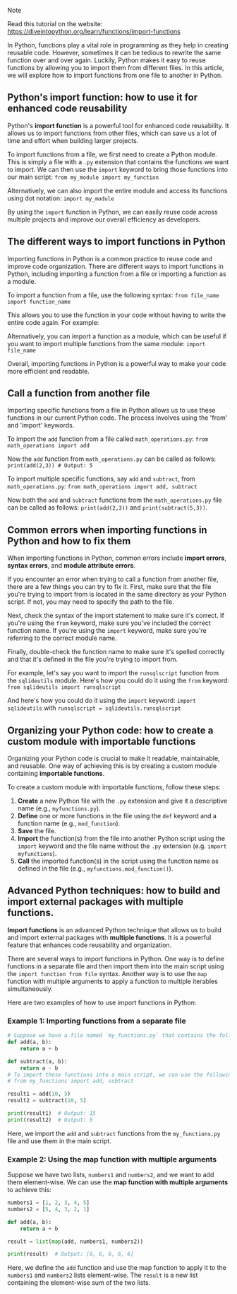 > [!NOTE]
> Read this tutorial on the website: https://diveintopython.org/learn/functions/import-functions

In Python, functions play a vital role in programming as they help in creating reusable code. However, sometimes it can be tedious to rewrite the same function over and over again. Luckily, Python makes it easy to reuse functions by allowing you to import them from different files. In this article, we will explore how to import functions from one file to another in Python.  
  
## Python's import function: how to use it for enhanced code reusability  

Python's **import function** is a powerful tool for enhanced code reusability. It allows us to import functions from other files, which can save us a lot of time and effort when building larger projects. 

To import functions from a file, we first need to create a Python module. This is simply a file with a `.py` extension that contains the functions we want to import. We can then use the `import` keyword to bring those functions into our main script: `from my_module import my_function`

Alternatively, we can also import the entire module and access its functions using dot notation: `import my_module`

By using the `import` function in Python, we can easily reuse code across multiple projects and improve our overall efficiency as developers.  
  
## The different ways to import functions in Python

Importing functions in Python is a common practice to reuse code and improve code organization. There are different ways to import functions in Python, including importing a function from a file or importing a function as a module.

To import a function from a file, use the following syntax: `from file_name import function_name`

This allows you to use the function in your code without having to write the entire code again. For example:

Alternatively, you can import a function as a module, which can be useful if you want to import multiple functions from the same module: `import file_name`

Overall, importing functions in Python is a powerful way to make your code more efficient and readable.  
  
## Call a function from another file

Importing specific functions from a file in Python allows us to use these functions in our current Python code. The process involves using the 'from' and 'import' keywords.

To import the `add` function from a file called `math_operations.py`: `from math_operations import add`

Now the `add` function from `math_operations.py` can be called as follows: `print(add(2,3)) # Output: 5`

To import multiple specific functions, say `add` and `subtract`, from `math_operations.py`: `from math_operations import add, subtract`

Now both the `add` and `subtract` functions from the `math_operations.py` file can be called as follows: `print(add(2,3))` and `print(subtract(5,3))`.
  
## Common errors when importing functions in Python and how to fix them  

When importing functions in Python, common errors include **import errors**, **syntax errors**, and **module attribute errors**. 

If you encounter an error when trying to call a function from another file, there are a few things you can try to fix it. First, make sure that the file you're trying to import from is located in the same directory as your Python script. If not, you may need to specify the path to the file.

Next, check the syntax of the import statement to make sure it's correct. If you're using the `from` keyword, make sure you've included the correct function name. If you're using the `import` keyword, make sure you're referring to the correct module name.

Finally, double-check the function name to make sure it's spelled correctly and that it's defined in the file you're trying to import from.

For example, let's say you want to import the `runsqlscript` function from the `sqlideutils` module. Here's how you could do it using the `from` keyword: `from sqlideutils import runsqlscript`

And here's how you could do it using the `import` keyword: `import sqlideutils` with `runsqlscript = sqlideutils.runsqlscript`
  
## Organizing your Python code: how to create a custom module with importable functions  

Organizing your Python code is crucial to make it readable, maintainable, and reusable. One way of achieving this is by creating a custom module containing **importable functions**.

To create a custom module with importable functions, follow these steps:

1. **Create** a new Python file with the `.py` extension and give it a descriptive name (e.g., `myfunctions.py`).
2. **Define** one or more functions in the file using the `def` keyword and a function name (e.g., `mod_function`).
3. **Save** the file.
4. **Import** the function(s) from the file into another Python script using the `import` keyword and the file name without the `.py` extension (e.g. `import myfunctions`).
5. **Call** the imported function(s) in the script using the function name as defined in the file (e.g., `myfunctions.mod_function()`).
  
## Advanced Python techniques: how to build and import external packages with multiple functions.  

**Import functions** is an advanced Python technique that allows us to build and import external packages with **multiple functions**. It is a powerful feature that enhances code reusability and organization.

There are several ways to import functions in Python. One way is to define functions in a separate file and then import them into the main script using the `import function from file` syntax. Another way is to use the `map` function with multiple arguments to apply a function to multiple iterables simultaneously.

Here are two examples of how to use import functions in Python:

### Example 1: Importing functions from a separate file

```python
# Suppose we have a file named `my_functions.py` that contains the following functions:
def add(a, b):
    return a + b

def subtract(a, b):
    return a - b
# To import these functions into a main script, we can use the following syntax:
# from my_functions import add, subtract

result1 = add(10, 5)
result2 = subtract(10, 5)

print(result1)  # Output: 15
print(result2)  # Output: 5
```

Here, we import the `add` and `subtract` functions from the `my_functions.py` file and use them in the main script.

### Example 2: Using the map function with multiple arguments

Suppose we have two lists, `numbers1` and `numbers2`, and we want to add them element-wise. We can use the **map function with multiple arguments** to achieve this:

```python
numbers1 = [1, 2, 3, 4, 5]
numbers2 = [5, 4, 3, 2, 1]

def add(a, b):
    return a + b

result = list(map(add, numbers1, numbers2))

print(result)  # Output: [6, 6, 6, 6, 6]
```

Here, we define the `add` function and use the map function to apply it to the `numbers1` and `numbers2` lists element-wise. The `result` is a new list containing the element-wise sum of the two lists.  
